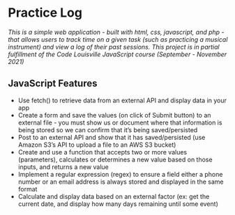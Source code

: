 # Practice Log

*This is a simple web application - built with html, css, javascript, and php - that allows users to track time on a given task (such as practicing a musical instrument) and view a log of their past sessions. This project is in partial fulfillment of the Code Louisville JavaScript course (September - November 2021)*

## JavaScript Features

- Use fetch() to retrieve data from an external API and display data in your app
- Create a form and save the values (on click of Submit button) to an external file - you must show us or document where that information is being stored so we can confirm that it’s being saved/persisted
- Post to an external API and show that it has saved/persisted (use Amazon S3’s API to upload a file to an AWS S3 bucket)
- Create and use a function that accepts two or more values (parameters), calculates or determines a new value based on those inputs, and returns a new value
- Implement a regular expression (regex) to ensure a field either a phone number or an email address is always stored and displayed in the same format
- Calculate and display data based on an external factor (ex: get the current date, and display how many days remaining until some event)
